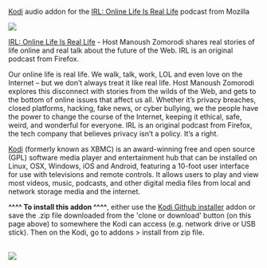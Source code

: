 <a href="www.kodi.tv">Kodi</a> audio addon for the <a href="https://irlpodcast.org/">IRL: Online Life Is Real Life</a> podcast from Mozilla<br>

<img src="https://cdn.simplecast.com/images/7dfa8d26-0674-443c-944c-bfd6457bf0cf/64782ca1-62f8-4b67-8bbe-f9c1808aeeb5/3000x3000/IRL_S5_Cover_Art.jpg?aid=rss_feed"><br>

<a href="https://irlpodcast.org/">IRL: Online Life Is Real Life</a> - Host Manoush Zomorodi shares real stories of life online and real talk about the future of the Web. IRL is an original podcast from Firefox.<br>

Our online life is real life. We walk, talk, work, LOL and even love on the Internet – but we don’t always treat it like real life. Host Manoush Zomorodi explores this disconnect with stories from the wilds of the Web, and gets to the bottom of online issues that affect us all. Whether it’s privacy breaches, closed platforms, hacking, fake news, or cyber bullying, we the people have the power to change the course of the Internet, keeping it ethical, safe, weird, and wonderful for everyone. IRL is an original podcast from Firefox, the tech company that believes privacy isn’t a policy. It’s a right.<br>

<a href="www.kodi.tv">Kodi</a> (formerly known as XBMC) is an award-winning free and open source (GPL) software media player and entertainment hub that can be installed on Linux, OSX, Windows, iOS and Android, featuring a 10-foot user interface for use with televisions and remote controls. It allows users to play and view most videos, music, podcasts, and other digital media files from local and network storage media and the internet.<br>

<b>^^^^ To install this addon ^^^^</b>, either use the <a href="https://www.tvaddons.co/github-browser-kodi/">Kodi Github installer</a> addon or save the .zip file downloaded from the 'clone or download' button (on this page above) to somewhere the Kodi can access (e.g. network drive or USB stick). Then on the Kodi, go to addons > install from zip file.<br>

<br><a href="http://www.kodi.tv"><img src="https://kodi.tv/sites/default/files/page/field_image/about--devices.jpg">

